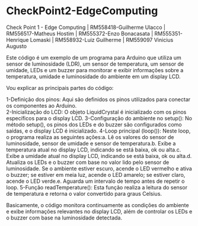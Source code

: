 # CheckPoint2-EdgeComputing
Check Point 1 - Edge Computing | RM558418-Guilherme Ulacco | RM556517-Matheus Hostim | RM555372-Enzo Bonacasata | RM555351-Henrique Lomaski | RM558932-Luiz Guilherme | RM559097 Vinicius Augusto

Este código é um exemplo de um programa para Arduino que utiliza um sensor de luminosidade (LDR), um sensor de temperatura, um sensor de umidade, LEDs e um buzzer para monitorar e exibir informações sobre a temperatura, umidade e luminosidade do ambiente em um display LCD.

Vou explicar as principais partes do código:

1-Definição dos pinos: Aqui são definidos os pinos utilizados para conectar os componentes ao Arduino.                                          
2-Inicialização do LCD: O objeto LiquidCrystal é inicializado com os pinos específicos para o display LCD. 
3-Configuração do ambiente no setup(): No método setup(), os pinos dos LEDs e do buzzer são configurados como saídas, e o display LCD é inicializado.
4-Loop principal (loop()): Neste loop, o programa realiza as seguintes ações:a. Lê os valores do sensor de luminosidade, sensor de umidade e sensor de temperatura.b. Exibe a temperatura atual no display LCD, indicando se está baixa, ok ou alta.c. Exibe a umidade atual no display LCD, indicando se está baixa, ok ou alta.d. Atualiza os LEDs e o buzzer com base no valor lido pelo sensor de luminosidade. Se o ambiente estiver escuro, acende o LED vermelho e ativa o buzzer; se estiver em meia luz, acende o LED amarelo; se estiver claro, acende o LED verde.e. Aguarda um intervalo de tempo antes de repetir o loop.
5-Função readTemperature(): Esta função realiza a leitura do sensor de temperatura e retorna o valor convertido para graus Celsius.

Basicamente, o código monitora continuamente as condições do ambiente e exibe informações relevantes no display LCD, além de controlar os LEDs e o buzzer com base na luminosidade detectada.





